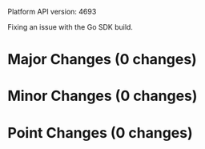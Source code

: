 Platform API version: 4693


Fixing an issue with the Go SDK build. 

# Major Changes (0 changes)


# Minor Changes (0 changes)


# Point Changes (0 changes)
